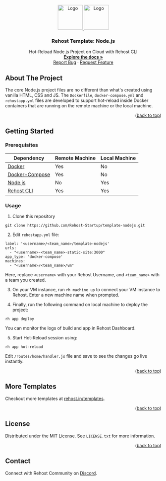 <div id="top"></div>
<!-- PROJECT LOGO -->
<br />
<div align="center">
  <a href="https://rehost.in/templates">
    <img src="https://rehost.in/assets/images/logo.svg" alt="Logo" width="80" height="80">
    <img src="https://rehost.in/assets/images/nodejs-logo.svg" alt="Logo" width="80" height="80">
  </a>

<h3 align="center">Rehost Template: Node.js</h3>
  <p align="center">
    Hot-Reload Node.js Project on Cloud with Rehost CLI
    <br />
    <a href="https://docs.rehost.in/#/getting-started/quickstart"><strong>Explore the docs »</strong></a>
    <br />
    <a href="https://github.com/Rehost-Startup/template-nodejs/issues">Report Bug</a>
    ·
    <a href="https://github.com/Rehost-Startup/template-nodejs/issues">Request Feature</a>
  </p>
</div>

<!-- ABOUT THE PROJECT -->
## About The Project

The core Node.js project files are no different than what's created using vanilla HTML, CSS and JS. The `Dockerfile`, `docker-compose.yml` and `rehostapp.yml` files are developed to support hot-reload inside Docker containers that are running on the remote machine or the local machine.

<p align="right">(<a href="#top">back to top</a>)</p>

<!-- GETTING STARTED -->
## Getting Started

### Prerequisites

Dependency | Remote Machine | Local Machine |
--- | --- | --- |
[Docker](https://docs.docker.com/get-docker/) | Yes | No |
[Docker-Compose](https://docs.docker.com/compose/install/) | Yes | No |
[Node.js](https://nodejs.org/en/) | No | Yes |
[Rehost CLI](https://docs.rehost.in/#/getting-started/installation) | Yes | Yes |

### Usage

1. Clone this repository
```
git clone https://github.com/Rehost-Startup/template-nodejs.git
```
2. Edit `rehostapp.yml` file:
```
label: '<username>/<team_name>/template-nodejs'
urls:
  - "<username>-<team_name>-static-site:3000"
app_type: 'docker-compose'
machines:
  - "<username>/<team_name>/vm"
```
Here, replace `<username>` with your Rehost Username, and `<team_name>` with a team you created.

3. On your VM instance, run `rh machine up` to connect your VM instance to Rehost. Enter a new machine name when prompted.

4. Finally, run the following command on local machine to deploy the project:
```
rh app deploy
```
You can monitor the logs of build and app in Rehost Dashboard.

5. Start Hot-Reload session using:
```
rh app hot-reload
```
Edit `/routes/home/handler.js` file and save to see the changes go live instantly.
<p align="right">(<a href="#top">back to top</a>)</p>

<!-- USAGE EXAMPLES -->
## More Templates

Checkout more templates at [rehost.in/templates](https://rehost.in/templates).

<p align="right">(<a href="#top">back to top</a>)</p>

<!-- LICENSE -->
## License

Distributed under the MIT License. See `LICENSE.txt` for more information.

<p align="right">(<a href="#top">back to top</a>)</p>

<!-- CONTACT -->
## Contact

Connect with Rehost Community on [Discord](https://discord.gg/RnkBxDJJhQ).
